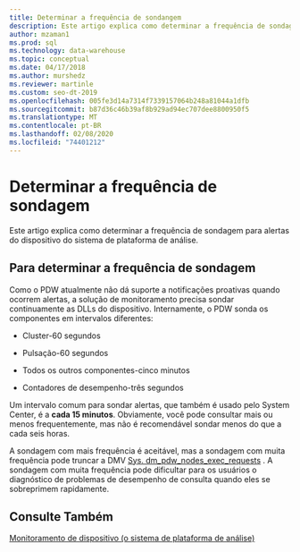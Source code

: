 ```yaml
---
title: Determinar a frequência de sondangem
description: Este artigo explica como determinar a frequência de sondagem para alertas do dispositivo do sistema de plataforma de análise.
author: mzaman1
ms.prod: sql
ms.technology: data-warehouse
ms.topic: conceptual
ms.date: 04/17/2018
ms.author: murshedz
ms.reviewer: martinle
ms.custom: seo-dt-2019
ms.openlocfilehash: 005fe3d14a7314f7339157064b248a81044a1dfb
ms.sourcegitcommit: b87d36c46b39af8b929ad94ec707dee8800950f5
ms.translationtype: MT
ms.contentlocale: pt-BR
ms.lasthandoff: 02/08/2020
ms.locfileid: "74401212"
---
```

# <a name="determine-polling-frequency"></a>Determinar a frequência de sondagem
Este artigo explica como determinar a frequência de sondagem para alertas do dispositivo do sistema de plataforma de análise.  
  
## <a name="to-determine-the-polling-frequency"></a>Para determinar a frequência de sondagem  
Como o PDW atualmente não dá suporte a notificações proativas quando ocorrem alertas, a solução de monitoramento precisa sondar continuamente as DLLs do dispositivo.  Internamente, o PDW sonda os componentes em intervalos diferentes:  
  
-   Cluster-60 segundos  
  
-   Pulsação-60 segundos  
  
-   Todos os outros componentes-cinco minutos  
  
-   Contadores de desempenho-três segundos  
  
Um intervalo comum para sondar alertas, que também é usado pelo System Center, é a **cada 15 minutos**.  Obviamente, você pode consultar mais ou menos frequentemente, mas não é recomendável sondar menos do que a cada seis horas.  
  
A sondagem com mais frequência é aceitável, mas a sondagem com muita frequência pode truncar a DMV [Sys. dm_pdw_nodes_exec_requests](https://msdn.microsoft.com/library/ms177648(v=sql11).aspx) .  A sondagem com muita frequência pode dificultar para os usuários o diagnóstico de problemas de desempenho de consulta quando eles se sobreprimem rapidamente.  
  
## <a name="see-also"></a>Consulte Também  
<!-- MISSING LINKS [Common Metadata Query Examples &#40;SQL Server PDW&#41;](../sqlpdw/common-metadata-query-examples-sql-server-pdw.md)  -->  
[Monitoramento de dispositivo &#40;o sistema de plataforma de análise&#41;](appliance-monitoring.md)  
  
